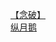 [【念破】](http://tieba.baidu.com/p/2281030861?see_lz=1&pn=)   
[纵月鹅](http://tieba.baidu.com/p/2279597249?see_lz=1&pn=)   
